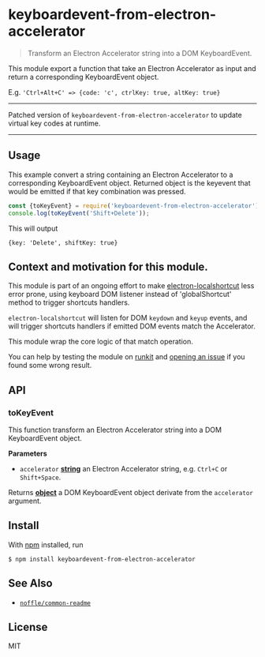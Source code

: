 # keyboardevent-from-electron-accelerator

> Transform an Electron Accelerator string into a DOM KeyboardEvent.

This module export a function that take an Electron Accelerator as input
and return a corresponding KeyboardEvent object.

E.g. `'Ctrl+Alt+C' => {code: 'c', ctrlKey: true, altKey: true}`

---

Patched version of `keyboardevent-from-electron-accelerator` to update virtual key codes at runtime.

---

## Usage

This example convert a string containing an Electron Accelerator to a corresponding KeyboardEvent object. Returned object is the keyevent that would be emitted if that key combination was pressed.

```js
const {toKeyEvent} = require('keyboardevent-from-electron-accelerator');
console.log(toKeyEvent('Shift+Delete'));
```

This will output

    {key: 'Delete', shiftKey: true}

## Context and motivation for this module.

This module is part of an ongoing effort to make [electron-localshortcut](https://github.com/parro-it/electron-localshortcut) less error prone, using keyboard DOM listener instead of 'globalShortcut' method to trigger shortcuts handlers.

`electron-localshortcut` will listen for DOM `keydown` and `keyup` events, and will
trigger shortcuts handlers if emitted DOM events match the Accelerator.

This module wrap the core logic of that match operation.

You can help by testing the module on [runkit](https://npm.runkit.com/keyboardevent-from-electron-accelerator) and [opening an issue](https://github.com/parro-it/keyboardevent-from-electron-accelerator/issues/new) if you found some wrong
result.


## API

<!-- Generated by documentation.js. Update this documentation by updating the source code. -->

### toKeyEvent

This function transform an Electron Accelerator string into
a DOM KeyboardEvent object.

**Parameters**

-   `accelerator` **[string](https://developer.mozilla.org/en-US/docs/Web/JavaScript/Reference/Global_Objects/String)** an Electron Accelerator string, e.g. `Ctrl+C` or `Shift+Space`.

Returns **[object](https://developer.mozilla.org/en-US/docs/Web/JavaScript/Reference/Global_Objects/Object)** a DOM KeyboardEvent object derivate from the `accelerator` argument.

## Install

With [npm](https://npmjs.org/) installed, run

    $ npm install keyboardevent-from-electron-accelerator

## See Also

-   [`noffle/common-readme`](https://github.com/noffle/common-readme)

## License

MIT

